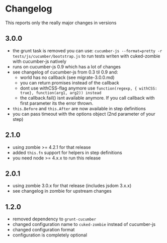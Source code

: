 # Changelog

This reports only the really major changes in versions

## 3.0.0
  - the grunt task is removed you can use: `cucumber-js --format=pretty -r tests/js/cucumber/bootstrap.js` to run tests writen with cuked-zombie with cucumber-js natively
 - runs on cucumber-js 0.9 which has a lot of changes
 - see changelog of cucumber-js from 0.3 til 0.9 and:
   - world has no callback (see migrate-3.0.0.md)
   - you can return promises instead of the callback
   - dont use withCSS-flag anymore use `function(regexp, { withCSS: true}, function(arg1, arg2)) instead`
   - the callback.fail() isnt available anymore. If you call callback with first parameter its the error thrown.
 - `this.Before` and `this.After` are now available in step definitions
 - you can pass timeout with the options object (2nd parameter of your step)

## 2.1.0
  - using zombie >= 4.2.1 for that release
  - added `this.fn` support for helpers in step definitions
  - you need node >= 4.x.x to run this release

## 2.0.1

  - using zombie 3.0.x for that release (includes jsdom 3.x.x)
  - see changelog in zombie for upstream changes

## 1.2.0

  - removed dependency to `grunt-cucumber`
  - changed configuration name to `cuked-zombie` instead of cucumber-js
  - changed configuration format
  - configuration is completely optional
